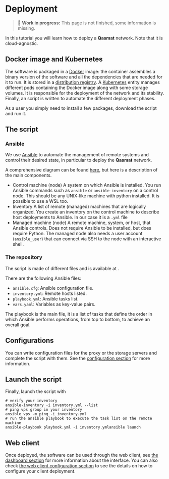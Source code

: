 # Deployment

> 🚧​  **Work in progress:** This page is not finished, some information is missing.

In this tutorial you will learn how to deploy a **Qasmat** network. Note that it is cloud-agnostic.  

## Docker image and Kubernetes

The software is packaged in a [Docker](https://docs.docker.com/) image: the container assembles a binary version of the software and all the dependencies that are needed for it to run. It is stored in a [distribution registry](https://distribution.github.io/distribution/about/). 
A [Kubernetes](https://kubernetes.io/) entity manages different pods containing the Docker image along with some storage volumes. It is responsible for the deployment of the network and its stability.
Finally, an script is written to automate the different deployment phases. 

As a user you simply need to install a few packages, download the script and run it. 

## The script

### Ansible

We use [Ansible](https://www.ansible.com/) to automate the management of remote systems and control their desired state, in particular to deploy the **Qasmat** network.

A comprehensive diagram can be found [here](https://docs.ansible.com/ansible/latest/getting_started/index.html), but here is a description of the main components.

- Control machine (node)
	A system on which Ansible is installed. You run Ansible commands such as `ansible` or `ansible-inventory` on a control node. This should be any UNIX-like machine with python installed. It is possible to use a WSL too.
- Inventory
	A list of remote (managed) machines that are logically organized. You create an inventory on the control machine to describe host deployments to Ansible. In our case it is a `.yml` file
- Managed machine (node)
	A remote machine, system, or host, that Ansible controls. Does not require Ansible to be installed, but does require Python. The managed node also needs a user account (`ansible_user`) that can connect via SSH to the node with an interactive shell.

### The repository
  
The script is made of different files and is available at <!-- TODO: Add location (marketplace or public repo) and how to download it -->.

There are the following Ansible files:
- `ansible.cfg`: Ansible configuration file.
- `inventory.yml`: Remote hosts listed.
- `playbook.yml`: Ansible tasks list.
- `vars.yaml`: Variables as key-value pairs.

The playbook is the main file, it is a list of tasks that define the order in which Ansible performs operations, from top to bottom, to achieve an overall goal. 
 
## Configurations

<!-- TODO: Complete this part with the correct way to configure the files -->
You can write configuration files for the proxy or the storage servers and complete the script with them. See the [configuration section](../configuration.md) for more information.

## Launch the script

Finally, launch the script with 
```shell
# verify your inventory
ansible-inventory -i inventory.yml --list
# ping vps group in your inventory
ansible vps -m ping -i inventory.yml
# run the ansible playbook to execute the task list on the remote machine
ansible-playbook playbook.yml -i inventory.ymlansible launch
```

## Web client

Once deployed, the software can be used through the web client, see [the dashboard section](../online.md#the-dashboard) for more information about the interface. You can also check [the web client configuration section](../howto/webclient-deploy.md) to see the details on how to configure your client deployment.
